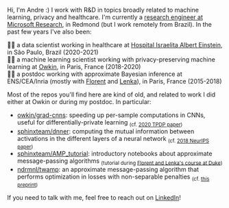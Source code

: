 Hi, I'm Andre :) I work with R&D in topics broadly related to machine learning, privacy and healthcare.
I'm currently a [research engineer at Microsoft Research](https://www.microsoft.com/en-us/research/people/amonteiroman/), in Redmond (but I work remotely from Brazil).
In the past few years I've also been:

👨‍🔬 a data scientist working in healthcare at [Hospital Israelita Albert Einstein](https://www.einstein.br), in São Paulo, Brazil (2020-2021)  
👨‍💻 a machine learning scientist working with privacy-preserving machine learning at [Owkin](https://www.owkin.com), in Paris, France (2018-2020)  
👨‍🎓 a postdoc working with approximate Bayesian inference at ENS/CEA/Inria (mostly with [Florent](https://florentkrzakala.com/) and [Lenka](https://people.epfl.ch/lenka.zdeborova)), in Paris, France (2015-2018)  

Most of the repos you'll find here are kind of old, and related to work I did either at Owkin or during my postdoc. In particular:

- [owkin/grad-cnns](https://github.com/owkin/grad-cnns/tree/master/code): speeding up per-sample computations in CNNs, useful for differentially-private learning <sub>(cf. [2020 TPDP paper](https://arxiv.org/abs/1912.06015))</sub>  
- [sphinxteam/dnner](https://github.com/sphinxteam/dnner/tree/master/dnner): computing the mutual information between activations in the different layers of a neural network <sub>(cf. [2018 NeurIPS paper](https://arxiv.org/pdf/1805.09785))</sub>  
- [sphinxteam/AMP_tutorial](https://github.com/sphinxteam/AMP_tutorial): introductory notebooks about approximate message-passing algorithms <sub>(tutorial during [Florent and Lenka's course at Duke](https://sphinxteam.github.io/DukeLecture2018/))</sub>  
- [ndrmnl/twamp](https://github.com/ndrmnl/twamp): an approximate message-passing algorithm that performs optimization in losses with non-separable penalties <sub>(cf. [this preprint](https://arxiv.org/abs/1809.06304))</sub>  

If you need to talk with me, feel free to reach out on [LinkedIn](https://www.linkedin.com/in/andre-manoel/)!
